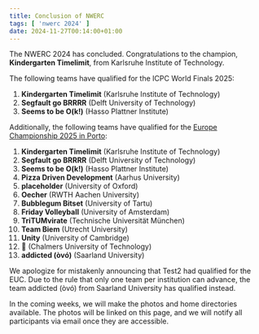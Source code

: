 ```yaml
---
title: Conclusion of NWERC
tags: [ 'nwerc 2024' ]
date: 2024-11-27T00:14:00+01:00
---
```

The NWERC 2024 has concluded. Congratulations to the champion, **Kindergarten Timelimit**, from Karlsruhe Institute of Technology.

The following teams have qualified for the ICPC World Finals 2025:

1. **Kindergarten Timelimit** (Karlsruhe Institute of Technology)
2. **Segfault go BRRRR** (Delft University of Technology)
3. **Seems to be O(k!)** (Hasso Plattner Institute)

Additionally, the following teams have qualified for the [Europe Championship 2025 in Porto](https://euc.icpc.global):

1. **Kindergarten Timelimit** (Karlsruhe Institute of Technology)
2. **Segfault go BRRRR** (Delft University of Technology)
3. **Seems to be O(k!)** (Hasso Plattner Institute)
4. **Pizza Driven Development** (Aarhus University)
5. **placeholder** (University of Oxford)
6. **Oecher** (RWTH Aachen University)
7. **Bubblegum Bitset** (University of Tartu)
8. **Friday Volleyball** (University of Amsterdam)
9. **TriTUMvirate** (Technische Universität München)
10. **Team Biem** (Utrecht University)
11. **Unity** (University of Cambridge)
12. **🥶** (Chalmers University of Technology)
13. **addicted (òvó)** (Saarland University)

We apologize for mistakenly announcing that Test2 had qualified for the EUC. Due to the rule that only one team per institution can advance, the team addicted (òvó) from Saarland University has qualified instead.

In the coming weeks, we will make the photos and home directories available. The photos will be linked on this page, and we will notify all participants via email once they are accessible.

